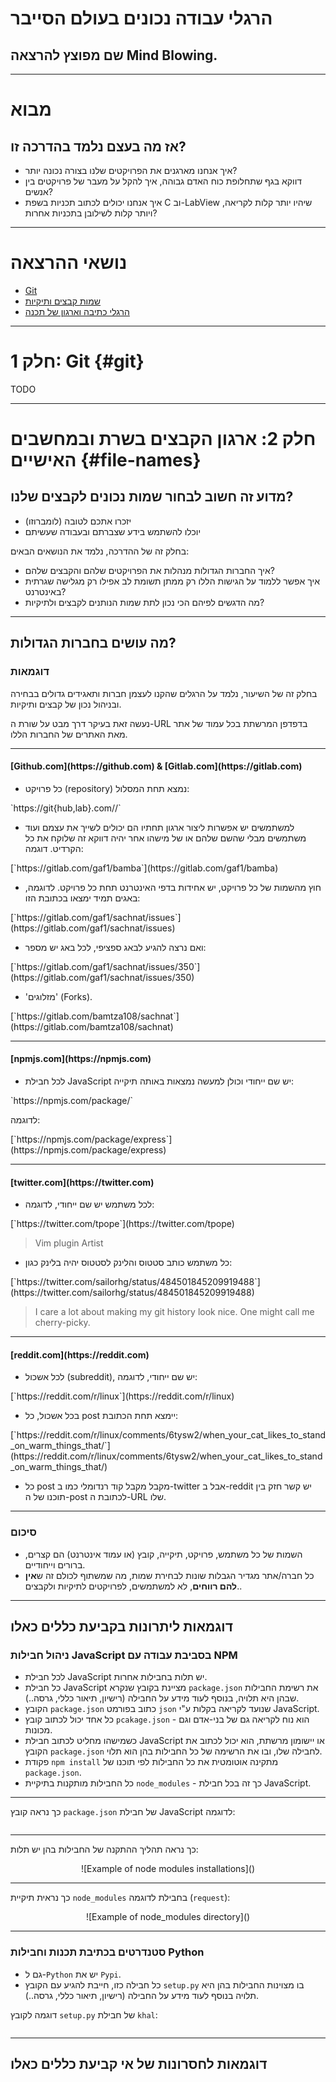 הרגלי עבודה נכונים בעולם הסייבר
====

שם מפוצץ להרצאה Mind Blowing.
----

---


מבוא
====

## אז מה בעצם נלמד בהדרכה זו?
- איך אנחנו מארגנים את הפרויקטים שלנו בצורה נכונה יותר?
- דווקא בגף שתחלופת כוח האדם גבוהה, איך להקל על מעבר של פרויקטים בין אנשים?
- איך אנחנו יכולים לכתוב תכניות בשפת C וב-LabView שיהיו יותר קלות לקריאה, ויותר קלות לשילובן בתכניות אחרות?

---

נושאי ההרצאה
===

- [Git](#git)
- [שמות קבצים ותיקיות](#file-names)
- [הרגלי כתיבה וארגון של תכנה](#writing-habits)

---

# חלק 1: Git {#git}

TODO

---

# חלק 2: ארגון הקבצים בשרת ובמחשבים האישיים {#file-names}

## מדוע זה חשוב לבחור שמות נכונים לקבצים שלנו?

- יזכרו אתכם לטובה (לומברוזו)
- יוכלו להשתמש בידע שצברתם ובעבודה שעשיתם

בחלק זה של ההדרכה, נלמד את הנושאים הבאים:

- איך החברות הגדולות מנהלות את הפרויקטים שלהם והקבצים שלהם?
- איך אפשר ללמוד על הגישות הללו רק ממתן תשומת לב אפילו רק מגלישה שגרתית באינטרנט?
- מה הדגשים לפיהם הכי נכון לתת שמות הנותנים לקבצים ולתיקיות?

---

## מה עושים בחברות הגדולות?

### דוגמאות

בחלק זה של השיעור, נלמד על הרגלים שהקנו לעצמן חברות ותאגידים גדולים בבחירה ובניהול נכון של קבצים ותיקיות.

נעשה זאת בעיקר דרך מבט על שורת ה-URL בדפדפן המרשתת בכל עמוד של אתר מאת האתרים של החברות הללו.

---

<H4 dir=ltr>[Github.com](https://github.com) & [Gitlab.com](https://gitlab.com)</H4>

- כל פרויקט (repository) נמצא תחת המסלול:

<div dir=ltr>
`https://git{hub,lab}.com/<owner>/<project>`
</div>

- למשתמשים יש אפשרות ליצור ארגון תחתיו הם יכולים לשייך את עצמם ועוד משתמשים מבלי שהשם שלהם או של מישהו אחר יהיה דווקא זה שלוקח את כל הקרדיט. דוגמה:

<div dir=ltr>
[`https://gitlab.com/gaf1/bamba`](https://gitlab.com/gaf1/bamba)
</div>

- חוץ מהשמות של כל פרויקט, יש אחידות בדפי האינטרנט תחת כל פרויקט. לדוגמה, באגים תמיד ימצאו בכתובת הזו:

<div dir=ltr>
[`https://gitlab.com/gaf1/sachnat/issues`](https://gitlab.com/gaf1/sachnat/issues)
</div>

- ואם נרצה להגיע לבאג ספציפי, לכל באג יש מספר:

<div dir=ltr>
[`https://gitlab.com/gaf1/sachnat/issues/350`](https://gitlab.com/gaf1/sachnat/issues/350)
</div>

- 'מזלוגים' (Forks).

<div dir=ltr>
[`https://gitlab.com/bamtza108/sachnat`](https://gitlab.com/bamtza108/sachnat)
</div>

---

<H4 dir=ltr>[npmjs.com](https://npmjs.com)</H4>

- לכל חבילת JavaScript יש שם ייחודי וכולן למעשה נמצאות באותה תיקייה:

<div dir=ltr>
`https://npmjs.com/package/<package-name>`
</div>

לדוגמה:

<div dir=ltr>
[`https://npmjs.com/package/express`](https://npmjs.com/package/express)
</div>

---

<H4 dir=ltr>[twitter.com](https://twitter.com)</H4>

- לכל משתמש יש שם ייחודי, לדוגמה:

<div dir=ltr>
[`https://twitter.com/tpope`](https://twitter.com/tpope)

> Vim plugin Artist
</div>

- כל משתמש כותב סטטוס והלינק לסטטוס יהיה בלינק כגון:

<div dir=ltr>
[`https://twitter.com/sailorhg/status/484501845209919488`](https://twitter.com/sailorhg/status/484501845209919488)

> I care a lot about making my git history look nice. One might call me cherry-picky.
</div>

---

<H4 dir=ltr>[reddit.com](https://reddit.com)</H4>

- לכל אשכול (subreddit), יש שם ייחודי, לדוגמה:

<div dir=ltr>
[`https://reddit.com/r/linux`](https://reddit.com/r/linux)
</div>

- בכל אשכול, כל post יימצא תחת הכתובת:

<div dir=ltr>
[`https://reddit.com/r/linux/comments/6tysw2/when_your_cat_likes_to_stand_on_warm_things_that/`](https://reddit.com/r/linux/comments/6tysw2/when_your_cat_likes_to_stand_on_warm_things_that/)
</div>

- כל post מקבל מקבל קוד רנדומלי כמו ב-twitter אבל ב-reddit יש קשר חזק בין תוכנו של ה-post לכתובת ה-URL שלו.

---

### סיכום

- השמות של כל משתמש, פרויקט, תיקייה, קובץ (או עמוד אינטרנט) הם קצרים, ברורים וייחודיים.
- כל חברה/אתר מגדיר הגבלות שונות לבחירת שמות, מה שמשתוף לכולם זה ש**אין להם רווחים**, לא למשתמשים, לפרויקטים לתיקיות ולקבצים..

---

## דוגמאות ליתרונות בקביעת כללים כאלו

### ניהול חבילות JavaScript בסביבת עבודה עם NPM

- לכל חבילת JavaScript יש תלות בחבילות אחרות.
- כל חבילת JavaScript מציינת בקובץ שנקרא `package.json` את רשימת החבילות שבהן היא תלויה, בנוסף לעוד מידע על החבילה (רישיון, תיאור כללי, גרסה..).
- הקובץ `package.json` כתוב בפורמט `json` שנועד לקריאה בקלות ע"י JavaScript.
- כל אחד יכול לכתוב קובץ `pcakage.json` - הוא נוח לקריאה גם של בני-אדם וגם מכונות.
- כשמישהו מחליט לכתוב חבילת JavaScript או יישומון מרשתת, הוא יכול לכתוב את הקובץ `package.json` לחבילה שלו, ובו את הרשימה של כל החבילות בהן הוא תלוי.
- פקודת `npm install` מתקינה אוטומטית את כל החבילות לפי תוכנו של `package.json`.
- כל החבילות מותקנות בתיקיית `node_modules` - כך זה בכל חבילת JavaScript.

---

כך נראה קובץ `package.json` של חבילת JavaScript לדוגמה:
```json

```

---

כך נראה תהליך ההתקנה של החבילות בהן יש תלות:

<div align=center>
![Example of node modules installations]()
</div>

---

כך נראית תיקיית `node_modules` בחבילת לדוגמה (`request`):

<div align=center>
![Example of node_modules directory]()
</div>

---

### סטנדרטים בכתיבת תכנות וחבילות Python

- גם ל-`Python` יש את `Pypi`.
- כל חבילה כזו, חייבת להגיע עם הקובץ `setup.py` בו מצוינות החבילות בהן היא תלויה בנוסף לעוד מידע על החבילה (רישיון, תיאור כללי, גרסה..).

דוגמה לקובץ `setup.py` של חבילת `khal`:

```python

```

---
## דוגמאות לחסרונות של אי קביעת כללים כאלו


